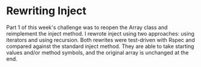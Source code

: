 Rewriting Inject
================

Part 1 of this week's challenge was to reopen the Array class and reimplement the inject method. I rewrote inject using two approaches: using iterators and using recursion. Both rewrites were test-driven with Rspec and compared against the standard inject method. They are able to take starting values and/or method symbols, and the original array is unchanged at the end.
